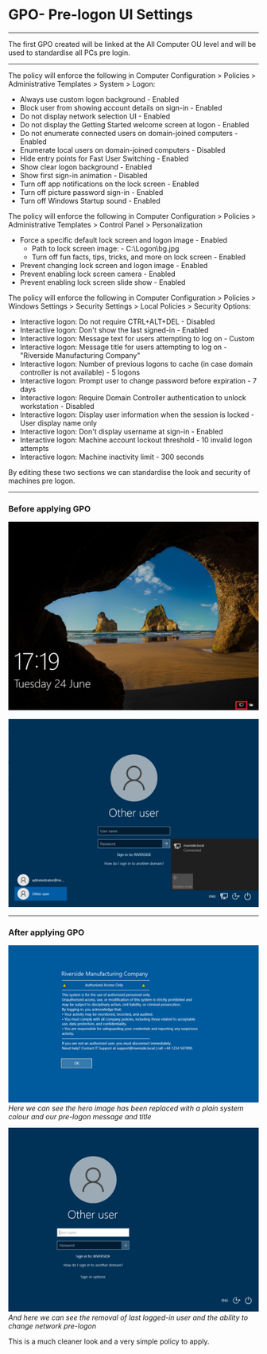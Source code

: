 # GPO- Pre-logon UI Settings

---

The first GPO created will be linked at the All Computer OU level and will be used to standardise all PCs pre login.

---


The policy will enforce the following in Computer Configuration > Policies > Administrative Templates > System > Logon:

- Always use custom logon background	                        - Enabled	
- Block user from showing account details on sign-in	        - Enabled	
- Do not display network selection UI	                        - Enabled	
- Do not display the Getting Started welcome screen at logon	- Enabled	
- Do not enumerate connected users on domain-joined computers	- Enabled	
- Enumerate local users on domain-joined computers	            - Disabled	
- Hide entry points for Fast User Switching	                    - Enabled	
- Show clear logon background	                                - Enabled	
- Show first sign-in animation	                                - Disabled	
- Turn off app notifications on the lock screen	                - Enabled	
- Turn off picture password sign-in	                            - Enabled	
- Turn off Windows Startup sound	                            - Enabled

The policy will enforce the following in Computer Configuration > Policies > Administrative Templates > Control Panel > Personalization

- Force a specific default lock screen and logon image	        - Enabled	
    - Path to lock screen image:	                            - C:\Logon\bg.jpg
    - Turn off fun facts, tips, tricks, and more on lock screen	- Enabled
- Prevent changing lock screen and logon image	                - Enabled	
- Prevent enabling lock screen camera	                        - Enabled	
- Prevent enabling lock screen slide show	                    - Enabled

The policy will enforce the following in Computer Configuration > Policies > Windows Settings > Security Settings > Local Policies > Security Options:

- Interactive logon: Do not require CTRL+ALT+DEL	                                                 - Disabled
- Interactive logon: Don't show the last signed-in                                                   - Enabled
- Interactive logon: Message text for users attempting to log on                                     - Custom
- Interactive logon: Message title for users attempting to log on                                    - "Riverside Manufacturing Company"
- Interactive logon: Number of previous logons to cache (in case domain controller is not available) - 5 logons
- Interactive logon: Prompt user to change password before expiration                                - 7 days
- Interactive logon: Require Domain Controller authentication to unlock workstation                  - Disabled
- Interactive logon: Display user information when the session is locked	                         - User display name only
- Interactive logon: Don't display username at sign-in	                                             - Enabled
- Interactive logon: Machine account lockout threshold	                                             - 10 invalid logon attempts
- Interactive logon: Machine inactivity limit	                                                     - 300 seconds

By editing these two sections we can standardise the look and security of machines pre logon.

---

### Before applying GPO

![Without GPO - Hero Image](../images/gpo-prelogon-ui-settings/before-hero-image.png)

![Without GPO - Logon Screen](../images/gpo-prelogon-ui-settings/before-logon-screen.png)

---

### After applying GPO

![With GPO - Hero Image](../images/gpo-prelogon-ui-settings/after-hero-image.png)\
*Here we can see the hero image has been replaced with a plain system colour and our pre-logon message and title*

![With GPO - Logon Screen](../images/gpo-prelogon-ui-settings/after-logon-screen.png)\
*And here we can see the removal of last logged-in user and the ability to change network pre-logon*

This is a much cleaner look and a very simple policy to apply.